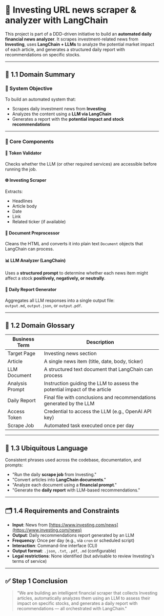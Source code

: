 # 🧠 Investing URL news scraper & analyzer with LangChain

This project is part of a DDD-driven initiative to build an **automated daily financial news analyzer**. It scrapes investment-related news from **Investing**, uses **LangChain + LLMs** to analyze the potential market impact of each article, and generates a structured daily report with recommendations on specific stocks.

---

## 📌 1.1 Domain Summary

### 🎯 System Objective

To build an automated system that:

- Scrapes daily investment news from **Investing**
- Analyzes the content using a **LLM via LangChain**
- Generates a report with the **potential impact and stock recommendations**

---

### 🧱 Core Components

#### 🔐 Token Validator
Checks whether the LLM (or other required services) are accessible before running the job.

#### 🌐 Investing Scraper
Extracts:
- Headlines
- Article body
- Date
- Link
- Related ticker (if available)

#### 🧹 Document Preprocessor
Cleans the HTML and converts it into plain text `Document` objects that LangChain can process.

#### 📊 LLM Analyzer (LangChain)
Uses a **structured prompt** to determine whether each news item might affect a stock **positively, negatively, or neutrally**.

#### 📝 Daily Report Generator
Aggregates all LLM responses into a single output file:  
`output.md`, `output.json`, or `output.pdf`.

---

## 📘 1.2 Domain Glossary

| Business Term       | Description                                                                 |
|---------------------|-----------------------------------------------------------------------------|
| Target Page         | Investing news section                                                  |
| Article             | A single news item (title, date, body, ticker)                              |
| LLM Document        | A structured text document that LangChain can process                       |
| Analysis Prompt     | Instruction guiding the LLM to assess the potential impact of the article   |
| Daily Report        | Final file with conclusions and recommendations generated by the LLM        |
| Access Token        | Credential to access the LLM (e.g., OpenAI API key)                         |
| Scrape Job          | Automated task executed once per day                                        |

---

## 🧠 1.3 Ubiquitous Language

Consistent phrases used across the codebase, documentation, and prompts:

- "Run the daily **scrape job** from Investing."
- "Convert articles into **LangChain documents**."
- "Analyze each document using a **financial prompt**."
- "Generate the **daily report** with LLM-based recommendations."

---

## 🗂️ 1.4 Requirements and Constraints

- **Input**: News from [https://www.investing.com/news](https://www.investing.com/news)
- **Output**: Daily recommendations report generated by an LLM
- **Frequency**: Once per day (e.g., via `cron` or scheduled script)
- **Interaction**: Command-line interface (CLI)
- **Output format**: `.json`, `.txt`, `.pdf`, `.md` (configurable)
- **Legal restrictions**: None identified (but advisable to review Investing's terms of service)

---

## ✅ Step 1 Conclusion

> "We are building an intelligent financial scraper that collects Investing articles, automatically analyzes them using an LLM to assess their impact on specific stocks, and generates a daily report with recommendations — all orchestrated with LangChain."
